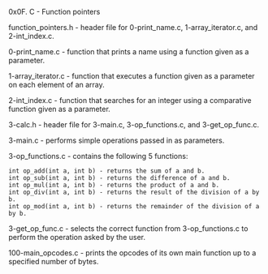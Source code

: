 0x0F. C - Function pointers

function_pointers.h - header file for 0-print_name.c, 1-array_iterator.c, and 2-int_index.c.

0-print_name.c - function that prints a name using a function given as a parameter.

1-array_iterator.c - function that executes a function given as a parameter on each element of an array.

2-int_index.c - function that searches for an integer using a comparative function given as a parameter.

3-calc.h - header file for 3-main.c, 3-op_functions.c, and 3-get_op_func.c.

3-main.c - performs simple operations passed in as parameters.

3-op_functions.c - contains the following 5 functions:

    int op_add(int a, int b) - returns the sum of a and b.
    int op_sub(int a, int b) - returns the difference of a and b.
    int op_mul(int a, int b) - returns the product of a and b.
    int op_div(int a, int b) - returns the result of the division of a by b.
    int op_mod(int a, int b) - returns the remainder of the division of a by b.

3-get_op_func.c - selects the correct function from 3-op_functions.c to perform the operation asked by the user.

100-main_opcodes.c - prints the opcodes of its own main function up to a specified number of bytes.
